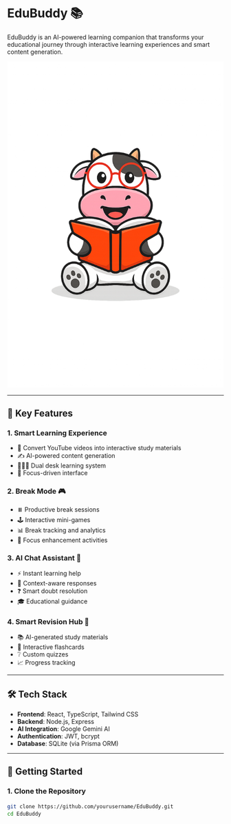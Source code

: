 # EduBuddy 📚

EduBuddy is an AI-powered learning companion that transforms your educational journey through interactive learning experiences and smart content generation.

![EduBuddy Logo](client/public/logo.png)

---

## 🌟 Key Features

### 1. Smart Learning Experience
- 🎥 Convert YouTube videos into interactive study materials  
- ✍️ AI-powered content generation  
- 🧑‍🤝‍🧑 Dual desk learning system  
- 🎯 Focus-driven interface  

### 2. Break Mode 🎮
- ⏸️ Productive break sessions  
- 🕹️ Interactive mini-games  
- 📊 Break tracking and analytics  
- 🧘 Focus enhancement activities  

### 3. AI Chat Assistant 🤖
- ⚡ Instant learning help  
- 💬 Context-aware responses  
- ❓ Smart doubt resolution  
- 🎓 Educational guidance  

### 4. Smart Revision Hub 📝
- 📚 AI-generated study materials  
- 🔁 Interactive flashcards  
- ❔ Custom quizzes  
- 📈 Progress tracking  

---

## 🛠️ Tech Stack

- **Frontend**: React, TypeScript, Tailwind CSS  
- **Backend**: Node.js, Express  
- **AI Integration**: Google Gemini AI  
- **Authentication**: JWT, bcrypt  
- **Database**: SQLite (via Prisma ORM)

---

## 🚀 Getting Started

### 1. Clone the Repository
```bash
git clone https://github.com/yourusername/EduBuddy.git
cd EduBuddy

